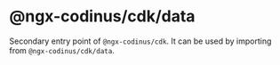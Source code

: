 # @ngx-codinus/cdk/data

Secondary entry point of `@ngx-codinus/cdk`. It can be used by importing from `@ngx-codinus/cdk/data`.
